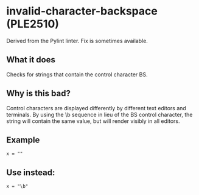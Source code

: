 # invalid-character-backspace (PLE2510)
Derived from the Pylint linter.
Fix is sometimes available.
## What it does
Checks for strings that contain the control character BS.
## Why is this bad?
Control characters are displayed differently by different text editors and
terminals.
By using the \b sequence in lieu of the BS control character, the
string will contain the same value, but will render visibly in all editors.
## Example
```
x = ""
```
## Use instead:
```
x = "\b"
```